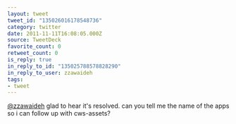 ```yaml
---
layout: tweet
tweet_id: "135026016178548736"
category: twitter
date: 2011-11-11T16:08:05.000Z
source: TweetDeck
favorite_count: 0
retweet_count: 0
is_reply: true
in_reply_to_id: "135025788578828290"
in_reply_to_user: zzawaideh
tags:
- tweet
---
```


[@zzawaideh](https://twitter.com/@zzawaideh) glad to hear it's resolved. can you tell me the name of the apps so i can follow up with cws-assets?
